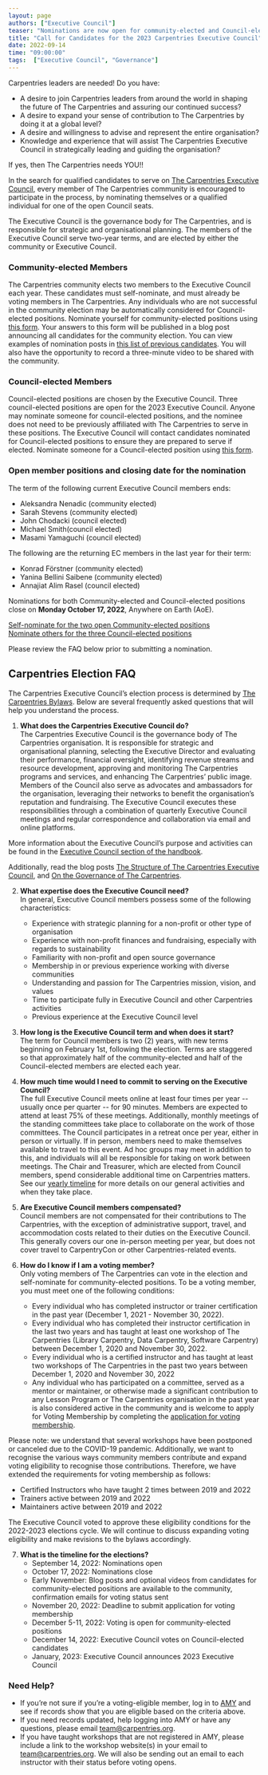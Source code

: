 ```yaml
---
layout: page
authors: ["Executive Council"]
teaser: "Nominations are now open for community-elected and Council-elected positions"
title: "Call for Candidates for the 2023 Carpentries Executive Council" 
date: 2022-09-14
time: "09:00:00"
tags:  ["Executive Council", "Governance"]
---
```


Carpentries leaders are needed! Do you have:
* A desire to join Carpentries leaders from around the world in shaping the future of The Carpentries and assuring our continued success?
* A desire to expand your sense of contribution to The Carpentries by doing it at a global level?
* A desire and willingness to advise and represent the entire organisation?
* Knowledge and experience that will assist The Carpentries Executive Council in strategically leading and guiding the organisation?

If yes, then The Carpentries needs YOU!!

In the search for qualified candidates to serve on [The Carpentries Executive Council](http://carpentries.org/governance/), every member of The Carpentries community is encouraged to participate in the process, by nominating themselves or a qualified individual for one of the open Council seats. 

The Executive Council is the governance body for The Carpentries, and is responsible for strategic and organisational planning. The members of the Executive Council serve two-year terms, and are elected by either the community or Executive Council. 

### Community-elected Members

The Carpentries community elects two members to the Executive Council each year.  These candidates must self-nominate, and must already be voting members in The Carpentries. Any individuals who are not successful in the community election may be automatically considered for Council-elected positions. Nominate yourself for community-elected positions using [this form](https://forms.gle/5ttJqsDfGmzqGmg97). Your answers to this form will be published in a blog post announcing all candidates for the community election. You can view examples of nomination posts in [this list of previous candidates](https://carpentries.org/blog/2021/10/2022-executive-council-elections/). You will also have the opportunity to record a three-minute video to be shared with the community.

### Council-elected Members
 
Council-elected positions are chosen by the Executive Council. Three council-elected positions are open for the 2023 Executive Council. Anyone may nominate someone for council-elected positions, and the nominee does not need to be previously affiliated with The Carpentries to serve in these positions. The Executive Council will contact candidates nominated for Council-elected positions to ensure they are prepared to serve if elected. Nominate someone for a Council-elected position using [this form](https://forms.gle/ies6yWKRiFfmLwEg7).

### Open member positions and closing date for the nomination

The term of the following current Executive Council members ends: 
- Aleksandra Nenadic (community elected)                                                                                                   
- Sarah Stevens (community elected)            
- John Chodacki (council elected)                                                                             
- Michael Smith(council elected)                                                                                 
- Masami Yamaguchi (council elected)

The following are the returning EC members in the last year for their term:
- Konrad Förstner (community elected)         
- Yanina Bellini Saibene (community elected)                       
- Annajiat Alim Rasel (council elected)

Nominations for both Community-elected and Council-elected positions close on **Monday October 17, 2022**, Anywhere on Earth (AoE).

[Self-nominate for the two open Community-elected positions](https://forms.gle/5ttJqsDfGmzqGmg97)  
[Nominate others for the three Council-elected positions](https://forms.gle/ies6yWKRiFfmLwEg7) 

Please review the FAQ below prior to submitting a nomination.

## Carpentries Election FAQ
The Carpentries Executive Council’s election process is determined by [The Carpentries Bylaws](https://docs.carpentries.org/topic_folders/governance/bylaws.html). Below are several frequently asked questions that will help you understand the process.

1. **What does the Carpentries Executive Council do?**  
The Carpentries Executive Council is the governance body of The Carpentries organisation. It is responsible for strategic and organisational planning, selecting the Executive Director and evaluating their performance, financial oversight, identifying revenue streams and resource development, approving and monitoring The Carpentries programs and services, and enhancing The Carpentries’ public image. Members of the Council also serve as advocates and ambassadors for the organisation, leveraging their networks to benefit the organisation’s reputation and fundraising. The Executive Council executes these responsibilities through a combination of quarterly Executive Council meetings and regular correspondence and collaboration via email and online platforms.

More information about the Executive Council’s purpose and activities can be found in the [Executive Council section of the handbook](https://docs.carpentries.org/topic_folders/governance/executive-council.html). 

Additionally, read the blog posts [The Structure of The Carpentries Executive Council](https://carpentries.org/blog/2018/09/executive-committee-structure/), and [On the Governance of The Carpentries](​​https://carpentries.org/blog/2021/07/carpentries-governance/). 

2. **What expertise does the Executive Council need?**  
In general, Executive Council members possess some of the following characteristics:
    * Experience with strategic planning for a non-profit or other type of organisation
    * Experience with non-profit finances and fundraising, especially with regards to sustainability
    * Familiarity with non-profit and open source governance
    * Membership in or previous experience working with diverse communities
    * Understanding and passion for The Carpentries mission, vision, and values
    * Time to participate fully in Executive Council and other Carpentries activities
    * Previous experience at the Executive Council level

3. **How long is the Executive Council term and when does it start?**  
The term for Council members is two (2) years, with new terms beginning on February 1st, following the election. Terms are staggered so that approximately half of the community-elected and half of the Council-elected members are elected each year.

4. **How much time would I need to commit to serving on the Executive Council?**  
The full Executive Council meets online at least four times per year -- usually once per quarter -- for 90 minutes. Members are expected to attend at least 75% of these meetings. Additionally, monthly meetings of the standing committees take place to collaborate on the work of those committees. The Council participates in a retreat once per year, either in person or virtually. If in person, members need to make themselves available to travel to this event. Ad hoc groups may meet in addition to this, and individuals will all be responsible for taking on work between meetings. The Chair and Treasurer, which are elected from Council members, spend considerable additional time on Carpentries matters. See our [yearly timeline](https://docs.carpentries.org/topic_folders/governance/executive-council.html#calendar-of-events) for more details on our general activities and when they take place.

5. **Are Executive Council members compensated?**  
Council members are not compensated for their contributions to The Carpentries, with the exception of administrative support, travel, and accommodation costs related to their duties on the Executive Council. This generally covers our one in-person meeting per year, but does not cover travel to CarpentryCon or other Carpentries-related events.

6. **How do I know if I am a voting member?**  
Only voting members of The Carpentries can vote in the election and self-nominate for community-elected positions. To be a voting member, you must meet one of the following conditions:
    * Every individual who has completed instructor or trainer certification in the past year (December 1, 2021 - November 30, 2022).
    * Every individual who has completed their instructor certification in the last two years and has taught at least one workshop of The Carpentries (Library Carpentry, Data Carpentry, Software Carpentry) between December 1, 2020 and November 30, 2022.
    * Every individual who is a certified instructor and has taught at least two workshops of The Carpentries in the past two years between December 1, 2020 and November 30, 2022
    * Any individual who has participated on a committee, served as a mentor or maintainer, or otherwise made a significant contribution to any Lesson Program or The Carpentries organisation in the past year is also considered active in the community and is welcome to apply for Voting Membership by completing the [application for voting membership](https://forms.gle/JwEPoMAZCCooxvCE7).  

Please note: we understand that several workshops have been postponed or canceled due to the COVID-19 pandemic. Additionally, we want to recognise the various ways community members contribute and expand voting eligibility to recognise those contributions. Therefore, we have extended the requirements for voting membership as follows:
* Certified Instructors who have taught 2 times between 2019 and 2022 
* Trainers active between 2019 and 2022
* Maintainers active between 2019 and 2022 

The Executive Council voted to approve these eligibility conditions for the 2022-2023 elections cycle. We will continue to discuss expanding voting eligibility and make revisions to the bylaws accordingly.

7. **What is the timeline for the elections?**  
    * September 14, 2022: Nominations open
    * October 17, 2022: Nominations close
    * Early November: Blog posts and optional videos from candidates for community-elected positions are available to the community, confirmation emails for voting status sent
    * November 20, 2022: Deadline to submit application for voting membership
    * December 5-11, 2022: Voting is open for community-elected positions
    * December 14, 2022: Executive Council votes on Council-elected candidates
    * January, 2023: Executive Council announces 2023 Executive Council

### Need Help?
* If you’re not sure if you’re a voting-eligible member, log in to [AMY](https://amy.carpentries.org/account/login/) and see if records show that you are eligible based on the criteria above. 
* If you need records updated, help logging into AMY or have any questions, please email [team@carpentries.org](mailto:team@carpentries.org). 
* If you have taught workshops that are not registered in AMY, please include a link to the workshop website(s) in your email to [team@carpentries.org](mailto:team@carpentries.org). We will also be sending out an email to each instructor with their status before voting opens.








